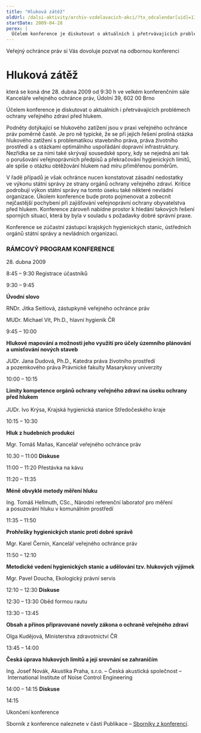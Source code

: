 ```yaml
---
title: "Hluková zátěž"
oldUrl: /dalsi-aktivity/archiv-vzdelavacich-akci/?tx_odcalendar[uid]=11&cHash=6a79d38c89809b06b9501f212eef67e2
startDate: 2009-04-28
perex: |
  Účelem konference je diskutovat o aktuálních i přetrvávajících problémech ochrany veřejného zdraví před hlukem.
---
```


<p>Veřejný ochránce práv si Vás dovoluje pozvat na odbornou konferenci</p><h1>Hluková zátěž </h1><p>která se koná dne 28. dubna 2009 od 9:30 h ve velkém konferenčním sále Kanceláře veřejného ochránce práv, Údolní 39, 602 00 Brno</p>
<p>Účelem konference je diskutovat o aktuálních i přetrvávajících problémech ochrany veřejného zdraví před hlukem. </p>
<p>Podněty dotýkající se hlukového zatížení jsou v praxi veřejného ochránce práv poměrně časté. Je pro ně typické, že se při jejich řešení prolíná otázka hlukového zatížení s problematikou stavebního práva, práva životního prostředí a s otázkami optimálního uspořádání dopravní infrastruktury. Nezřídka se za nimi také skrývají sousedské spory, kdy se nejedná ani tak o porušování veřejnoprávních předpisů a překračování hygienických limitů, ale spíše o otázku obtěžování hlukem nad míru přiměřenou poměrům.</p>
<p>V řadě případů je však ochránce nucen konstatovat zásadní nedostatky ve výkonu státní správy ze strany orgánů ochrany veřejného zdraví. Kritice podrobují výkon státní správy na tomto úseku také některé nevládní organizace. Úkolem konference bude proto pojmenovat a zobecnit nejčastější pochybení při zajišťování veřejnoprávní ochrany obyvatelstva před hlukem. Konference zároveň nabídne prostor k hledání takových řešení sporných situací, která by byla v souladu s požadavky dobré správní praxe.</p>
<p>Konference se zúčastní zástupci krajských hygienických stanic, ústředních orgánů státní správy a nevládních organizací. </p><h3>RÁMCOVÝ PROGRAM KONFERENCE</h3><p>28. dubna 2009</p>
<p>8:45 – 9:30 Registrace účastníků</p>
<p>9:30 – 9:45</p>
<p><strong>Úvodní slovo</strong></p>
<p>RNDr. Jitka Seitlová, zástupkyně veřejného ochránce práv</p>
<p>MUDr. Michael Vít, Ph.D., hlavní hygienik ČR </p>
<p>9:45 – 10:00</p>
<p><strong>Hlukové mapování a možnosti jeho využití pro účely územního plánování a umisťování nových staveb</strong></p>
<p>JUDr. Jana Dudová, Ph.D., Katedra práva životního prostředí a pozemkového práva Právnické fakulty Masarykovy univerzity</p>
<p>10:00 – 10:15</p>
<p><strong>Limity kompetence orgánů ochrany veřejného zdraví na úseku ochrany před hlukem</strong> <br /><br />JUDr. Ivo Krýsa, Krajská hygienická stanice Středočeského kraje</p>
<p>10:15 – 10:30</p>
<p><strong>Hluk z hudebních produkcí</strong></p>
<p>Mgr. Tomáš Maňas, Kancelář veřejného ochránce práv</p>
<p>10.30 – 11:00 <strong>Diskuse</strong></p>
<p>11:00 – 11:20 Přestávka na kávu</p>
<p>11:20 – 11:35</p>
<p><strong>Méně obvyklé metody měření hluku</strong></p>
<p>Ing. Tomáš Hellmuth, CSc., Národní referenční laboratoř pro měření a posuzování hluku v komunálním prostředí</p>
<p>11:35 – 11:50</p>
<p><strong>Prohřešky hygienických stanic proti dobré správě</strong></p>
<p>Mgr. Karel Černín, Kancelář veřejného ochránce práv</p>
<p>11:50 – 12:10</p>
<p><strong>Metodické vedení hygienických stanic a udělování tzv. hlukových výjimek</strong></p>
<p>Mgr. Pavel Doucha, Ekologický právní servis</p>
<p>12:10 – 12:30 <strong>Diskuse</strong></p>
<p>12:30 – 13:30 Oběd formou rautu</p>
<p>13:30 – 13:45</p>
<p><strong>Obsah a přínos připravované novely zákona o ochraně veřejného zdraví</strong></p>
<p>Olga Kudějová, Ministerstva zdravotnictví ČR</p>
<p>13:45 – 14:00</p>
<p><strong>Česká úprava hlukových limitů a její srovnání se zahraničím</strong></p>
<p>Ing. Josef Novák, Akustika Praha, s.r.o. – Česká akustická společnost – International Institute of Noise Control Engineering</p>
<p>14:00 – 14:15 <strong>Diskuse</strong></p>
<p>14:15</p>
<p>Ukončení konference</p>
<p>Sborník z konference naleznete v části Publikace – <a href="/dalsi-aktivity/publikace/sborniky-z-konferenci/">Sborníky z konferencí</a>.</p>
